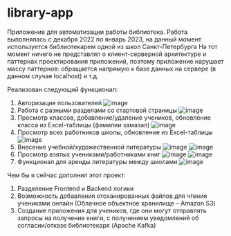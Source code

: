 # library-app
Приложение для автоматизации работы библиотека. 
Работа выполнялась с декабря 2022 по январь 2023, на данный момент используется библиотекарем одной из школ Санкт-Петербурга 
На тот момент ничего не представлял о клиент-серверной архитектуре и паттернах проектирования приложений, поэтому приложение нарушает массу паттернов: обращается напрямую к базе данных на сервере (в данном случае localhost) и т.д.

Реализован следующий функционал: 

1) Авторизация пользователей
![image](https://github.com/Alexcrazy42/library-app/assets/95287440/ac0d9a10-3cff-417a-8023-864cd01c491a)
2) Работа с разными разделами со стартовой страницы 
![image](https://github.com/Alexcrazy42/library-app/assets/95287440/baadc469-df74-4cfe-a10b-12075dca1867)
3) Просмотр классов, добавление/удаление учеников, обновление класса из Excel-таблицы (фамилии замазал)
![image](https://github.com/Alexcrazy42/library-app/assets/95287440/8bee7a17-89da-4e79-9e3b-d1ac86e6068c)
4) Просмотр всех работников школы, обновление из Excel-таблицы
![image](https://github.com/Alexcrazy42/library-app/assets/95287440/ef610794-face-4140-983f-db07c937c928)
5) Внесение учебной/художественной литературы 
![image](https://github.com/Alexcrazy42/library-app/assets/95287440/de02c0ed-e617-42c1-a236-055d219a388a)
![image](https://github.com/Alexcrazy42/library-app/assets/95287440/5f3f280f-12e7-42d4-bafd-ab0299b98425)
6) Просмотр взятых учениками/работниками книг 
![image](https://github.com/Alexcrazy42/library-app/assets/95287440/8cdce7c4-202e-4033-872d-928222cd9714)
![image](https://github.com/Alexcrazy42/library-app/assets/95287440/f40b5cb8-276c-462f-b933-387c88a72ba5)
7) Функционал для аренды литературы между школами
![image](https://github.com/Alexcrazy42/library-app/assets/95287440/472ae609-7945-4f12-9972-df155595aae5)

Чем бы я сейчас дополнил этот проект: 
1) Разделение Frontend и Backend логики
2) Возможность добавления отсканированных файлов для чтения учениками онлайн (Облачное объектное хранилище – Amazon S3)
3) Создание приложения для учеников, где они могут отправлять запросы на получение книги, с получением уведомлений об согласии/отказе библиотекаря (Apache Kafka)



